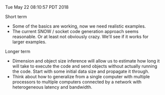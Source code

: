 Tue May 22 08:10:57 PDT 2018

Short term

- Some of the basics are working, now we need realistic examples.
- The current SNOW / socket code generation approach seems reasonable.
  Or at least not obviously crazy. We'll see if it works for larger examples.

Longer term

- Dimension and object size inference will allow us to estimate how long it
  will take to execute the code and send objects without actually running the
  code. Start with some initial data size and propagate it through.
- Think about how to generalize from a single computer with multiple
  processors to multiple computers connected by a network with
  heterogeneous latency and bandwidth.
